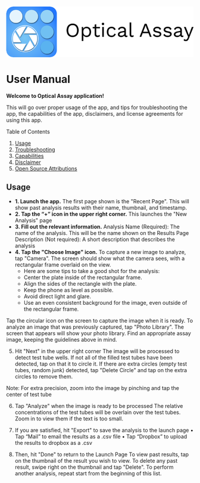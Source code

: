 ![Alt text](Logo.png "Title")
# User Manual


**Welcome to Optical Assay application!**

This will go over proper usage of the app, and tips for troubleshooting the app, the capabilities of the app, disclaimers, and license agreements for using this app.

Table of Contents
1. [Usage](#usage)
2. [Troubleshooting](#troubleshooting)
3. [Capabilities](#capabilities)
4. [Disclaimer](#Disclaimer)
5. [Open Source Attributions](#attributions)

## Usage
   - **1. Launch the app.** The first page shown is the "Recent Page". This will show past analysis results with their name, thumbnail, and timestamp.
   - **2. Tap the “+” icon in the upper right corner.** This launches the "New Analysis" page
   - **3. Fill out the relevant information.** Analysis Name (Required): The name of the analysis. This will be the name shown on the Results Page Description (Not required): A short description that describes the analysis
   - **4. Tap the "Choose Image" icon.** To capture a new image to analyze, tap "Camera". The screen should show what the camera sees, with a rectangular frame overlaid on the view.
      - Here are some tips to take a good shot for the analysis:
      - Center the plate inside of the rectangular frame.
      - Align the sides of the rectangle with the plate.
      - Keep the phone as level as possible.
      - Avoid direct light and glare.
      - Use an even consistent background for the image, even outside of the rectangular frame.

Tap the circular icon on the screen to capture the image when it is ready.
To analyze an image that was previously captured, tap "Photo Library". The screen that appears will show your photo library. Find an appropriate assay image, keeping the guidelines above in mind.

5. Hit "Next" in the upper right corner
The image will be processed to detect test tube wells. If not all of the filled test tubes have been detected, tap on that it to circle it. If there are extra circles (empty test tubes, random junk) detected, tap "Delete Circle" and tap on the extra circles to remove them.

Note: For extra precision, zoom into the image by pinching and tap the center of test tube

6. Tap "Analyze" when the image is ready to be processed
The relative concentrations of the test tubes will be overlain over the test tubes. Zoom in to view them if the text is too small.

7. If you are satisfied, hit "Export" to save the analysis to the launch page
•  Tap “Mail” to email the results as a .csv file
•  Tap “Dropbox” to upload the results to dropbox as a .csv

8. Then, hit "Done" to return to the Launch Page
To view past results, tap on the thumbnail of the result you wish to view.
To delete any past result, swipe right on the thumbnail and tap "Delete".
To perform another analysis, repeat start from the beginning of this list.

